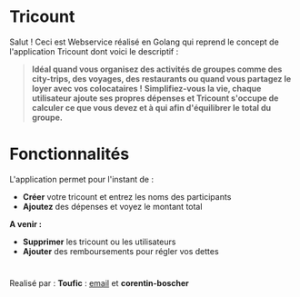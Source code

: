 # Tricount

Salut ! Ceci est Webservice réalisé en Golang qui reprend le concept de l'application Tricount dont voici le descriptif :

>**Idéal quand vous organisez des activités de groupes comme des city-trips, des voyages, des restaurants ou quand vous partagez le loyer avec vos colocataires !**
**Simplifiez-vous la vie, chaque utilisateur ajoute ses propres dépenses et Tricount s'occupe de calculer ce que vous devez et à qui afin d'équilibrer le total du groupe.**


# Fonctionnalités

L'application permet pour l'instant de :
- **Créer** votre tricount et entrez les noms des participants
- **Ajoutez** des dépenses et voyez le montant total

**A venir :**
- **Supprimer** les tricount ou les utilisateurs
- **Ajouter** des remboursements pour régler vos dettes

#
Realisé par :
**Toufic** : [email](emilien.meffe@gmail.com) et **corentin-boscher**
